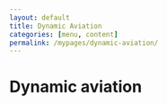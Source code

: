 ```yaml
---
layout: default
title: Dynamic Aviation
categories: [menu, content]
permalink: /mypages/dynamic-aviation/
---
```


# Dynamic aviation
